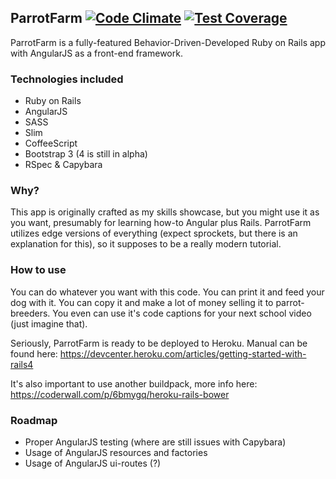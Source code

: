 ## ParrotFarm [![Code Climate](https://codeclimate.com/github/vladfaust/parrotfarm/badges/gpa.svg)](https://codeclimate.com/github/vladfaust/parrotfarm) [![Test Coverage](https://codeclimate.com/github/vladfaust/parrotfarm/badges/coverage.svg)](https://codeclimate.com/github/vladfaust/parrotfarm/coverage)
ParrotFarm is a fully-featured Behavior-Driven-Developed Ruby on Rails app with AngularJS as a front-end framework.

### Technologies included
* Ruby on Rails
* AngularJS
* SASS
* Slim
* CoffeeScript
* Bootstrap 3 (4 is still in alpha)
* RSpec & Capybara

### Why?
This app is originally crafted as my skills showcase, but you might use it as you want, presumably for learning how-to Angular plus Rails. ParrotFarm utilizes edge versions of everything (expect sprockets, but there is an explanation for this), so it supposes to be a really modern tutorial.

### How to use
You can do whatever you want with this code. You can print it and feed your dog with it. You can copy it and make a lot of money selling it to parrot-breeders. You even can use it's code captions for your next school video (just imagine that).

Seriously, ParrotFarm is ready to be deployed to Heroku. Manual can be found here: https://devcenter.heroku.com/articles/getting-started-with-rails4

It's also important to use another buildpack, more info here: https://coderwall.com/p/6bmygq/heroku-rails-bower

### Roadmap
* Proper AngularJS testing (where are still issues with Capybara)
* Usage of AngularJS resources and factories
* Usage of AngularJS ui-routes (?)
